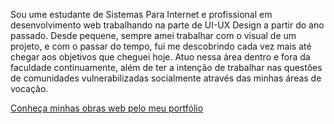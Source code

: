 Sou ume estudante de Sistemas Para Internet e profissional em desenvolvimento web trabalhando na parte de UI-UX Design a partir do ano passado. Desde pequene, sempre amei trabalhar com o visual de um projeto, e com o passar do tempo, fui me descobrindo cada vez mais até chegar aos objetivos que cheguei hoje. Atuo nessa área dentro e fora da faculdade continuamente, além de ter a intenção de trabalhar nas questões de comunidades vulnerabilizadas socialmente através das minhas áreas de vocação.

[Conheça minhas obras web pelo meu portfólio](https://enne-amore.github.io/Portfolio/)
